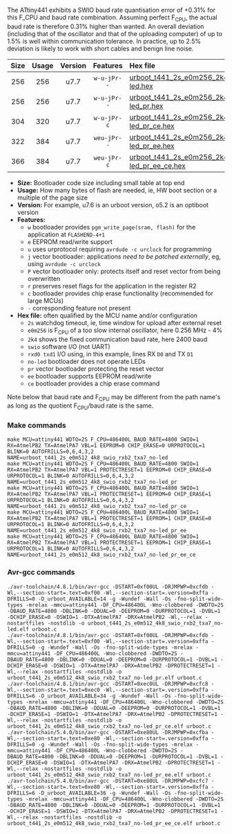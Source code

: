 The ATtiny441 exhibits a SWIO baud rate quantisation error of +0.31% for this F_CPU and baud rate combination. Assuming perfect F<sub>CPU</sub>, the actual baud rate is therefore 0.31% higher than wanted. An overall deviation (including that of the oscillator and that of the uploading computer) of up to 1.5% is well within communication tolerance. In practice, up to 2.5% deviation is likely to work with short cables and benign line noise.

|Size|Usage|Version|Features|Hex file|
|:-:|:-:|:-:|:-:|:--|
|256|256|u7.7|`w-u-jPr--`|[urboot_t441_2s_e0m256_2k4_swio_rxb2_txa7_no-led.hex](https://raw.githubusercontent.com/stefanrueger/urboot.hex/main/mcus/attiny441/watchdog_2_s/internal_oscillator_e-5.00%25/%2B0m256000_hz/%2B%2B%2B2k4_baud/uart0_alt1_rxb2_txa7/no-led/urboot_t441_2s_e0m256_2k4_swio_rxb2_txa7_no-led.hex)|
|256|256|u7.7|`w-u-jPr--`|[urboot_t441_2s_e0m256_2k4_swio_rxb2_txa7_no-led_pr.hex](https://raw.githubusercontent.com/stefanrueger/urboot.hex/main/mcus/attiny441/watchdog_2_s/internal_oscillator_e-5.00%25/%2B0m256000_hz/%2B%2B%2B2k4_baud/uart0_alt1_rxb2_txa7/no-led/urboot_t441_2s_e0m256_2k4_swio_rxb2_txa7_no-led_pr.hex)|
|304|320|u7.7|`w-u-jPr-c`|[urboot_t441_2s_e0m256_2k4_swio_rxb2_txa7_no-led_pr_ce.hex](https://raw.githubusercontent.com/stefanrueger/urboot.hex/main/mcus/attiny441/watchdog_2_s/internal_oscillator_e-5.00%25/%2B0m256000_hz/%2B%2B%2B2k4_baud/uart0_alt1_rxb2_txa7/no-led/urboot_t441_2s_e0m256_2k4_swio_rxb2_txa7_no-led_pr_ce.hex)|
|322|384|u7.7|`weu-jPr--`|[urboot_t441_2s_e0m256_2k4_swio_rxb2_txa7_no-led_pr_ee.hex](https://raw.githubusercontent.com/stefanrueger/urboot.hex/main/mcus/attiny441/watchdog_2_s/internal_oscillator_e-5.00%25/%2B0m256000_hz/%2B%2B%2B2k4_baud/uart0_alt1_rxb2_txa7/no-led/urboot_t441_2s_e0m256_2k4_swio_rxb2_txa7_no-led_pr_ee.hex)|
|366|384|u7.7|`weu-jPr-c`|[urboot_t441_2s_e0m256_2k4_swio_rxb2_txa7_no-led_pr_ee_ce.hex](https://raw.githubusercontent.com/stefanrueger/urboot.hex/main/mcus/attiny441/watchdog_2_s/internal_oscillator_e-5.00%25/%2B0m256000_hz/%2B%2B%2B2k4_baud/uart0_alt1_rxb2_txa7/no-led/urboot_t441_2s_e0m256_2k4_swio_rxb2_txa7_no-led_pr_ee_ce.hex)|

- **Size:** Bootloader code size including small table at top end
- **Usage:** How many bytes of flash are needed, ie, HW boot section or a multiple of the page size
- **Version:** For example, u7.6 is an urboot version, o5.2 is an optiboot version
- **Features:**
  + `w` bootloader provides `pgm_write_page(sram, flash)` for the application at `FLASHEND-4+1`
  + `e` EEPROM read/write support
  + `u` uses urprotocol requiring `avrdude -c urclock` for programming
  + `j` vector bootloader: applications *need to be patched externally*, eg, using `avrdude -c urclock`
  + `P` vector bootloader only: protects itself and reset vector from being overwritten
  + `r` preserves reset flags for the application in the register R2
  + `c` bootloader provides chip erase functionality (recommended for large MCUs)
  + `-` corresponding feature not present
- **Hex file:** often qualified by the MCU name and/or configuration
  + `2s` watchdog timeout, ie, time window for upload after external reset
  + `e0m256` is F<sub>CPU</sub> of a too slow internal oscillator, here 0.256 MHz - 4%
  + `2k4` shows the fixed communication baud rate, here 2400 baud
  + `swio` software I/O (not UART)
  + `rxd0 txd1` I/O using, in this example, lines RX `D0` and TX `D1`
  + `no-led` bootloader does not operate LEDs
  + `pr` vector bootloader protecting the reset vector
  + `ee` bootloader supports EEPROM read/write
  + `ce` bootloader provides a chip erase command


Note below that baud rate and F<sub>CPU</sub> may be different from the path name's as long as the quotient F<sub>CPU</sub>/baud rate is the same.

### Make commands
```
make MCU=attiny441 WDTO=2S F_CPU=486400L BAUD_RATE=4800 SWIO=1 RX=AtmelPB2 TX=AtmelPA7 VBL=1 EEPROM=0 CHIP_ERASE=0 URPROTOCOL=1 BLINK=0 AUTOFRILLS=0,6,4,3,2 NAME=urboot_t441_2s_e0m512_4k8_swio_rxb2_txa7_no-led
make MCU=attiny441 WDTO=2S F_CPU=486400L BAUD_RATE=4800 SWIO=1 RX=AtmelPB2 TX=AtmelPA7 VBL=1 PROTECTRESET=1 EEPROM=0 CHIP_ERASE=0 URPROTOCOL=1 BLINK=0 AUTOFRILLS=0,6,4,3,2 NAME=urboot_t441_2s_e0m512_4k8_swio_rxb2_txa7_no-led_pr
make MCU=attiny441 WDTO=2S F_CPU=486400L BAUD_RATE=4800 SWIO=1 RX=AtmelPB2 TX=AtmelPA7 VBL=1 PROTECTRESET=1 EEPROM=0 CHIP_ERASE=1 URPROTOCOL=1 BLINK=0 AUTOFRILLS=0,6,4,3,2 NAME=urboot_t441_2s_e0m512_4k8_swio_rxb2_txa7_no-led_pr_ce
make MCU=attiny441 WDTO=2S F_CPU=486400L BAUD_RATE=4800 SWIO=1 RX=AtmelPB2 TX=AtmelPA7 VBL=1 PROTECTRESET=1 EEPROM=1 CHIP_ERASE=0 URPROTOCOL=1 BLINK=0 AUTOFRILLS=0,6,4,3,2 NAME=urboot_t441_2s_e0m512_4k8_swio_rxb2_txa7_no-led_pr_ee
make MCU=attiny441 WDTO=2S F_CPU=486400L BAUD_RATE=4800 SWIO=1 RX=AtmelPB2 TX=AtmelPA7 VBL=1 PROTECTRESET=1 EEPROM=1 CHIP_ERASE=1 URPROTOCOL=1 BLINK=0 AUTOFRILLS=0,6,4,3,2 NAME=urboot_t441_2s_e0m512_4k8_swio_rxb2_txa7_no-led_pr_ee_ce
```

### Avr-gcc commands
```
./avr-toolchain/4.8.1/bin/avr-gcc -DSTART=0xf00UL -DRJMPWP=0xcfdb -Wl,--section-start=.text=0xf00 -Wl,--section-start=.version=0xffa -DFRILLS=0 -D_urboot_AVAILABLE=14 -g -Wundef -Wall -Os -fno-split-wide-types -mrelax -mmcu=attiny441 -DF_CPU=486400L -Wno-clobbered -DWDTO=2S -DBAUD_RATE=4800 -DBLINK=0 -DDUAL=0 -DEEPROM=0 -DURPROTOCOL=1 -DVBL=1 -DCHIP_ERASE=0 -DSWIO=1 -DTX=AtmelPA7 -DRX=AtmelPB2 -Wl,--relax -nostartfiles -nostdlib -o urboot_t441_2s_e0m512_4k8_swio_rxb2_txa7_no-led.elf urboot.c
./avr-toolchain/4.8.1/bin/avr-gcc -DSTART=0xf00UL -DRJMPWP=0xcfdb -Wl,--section-start=.text=0xf00 -Wl,--section-start=.version=0xffa -DFRILLS=0 -g -Wundef -Wall -Os -fno-split-wide-types -mrelax -mmcu=attiny441 -DF_CPU=486400L -Wno-clobbered -DWDTO=2S -DBAUD_RATE=4800 -DBLINK=0 -DDUAL=0 -DEEPROM=0 -DURPROTOCOL=1 -DVBL=1 -DCHIP_ERASE=0 -DSWIO=1 -DTX=AtmelPA7 -DRX=AtmelPB2 -DPROTECTRESET=1 -Wl,--relax -nostartfiles -nostdlib -o urboot_t441_2s_e0m512_4k8_swio_rxb2_txa7_no-led_pr.elf urboot.c
./avr-toolchain/4.8.1/bin/avr-gcc -DSTART=0xec0UL -DRJMPWP=0xcfc8 -Wl,--section-start=.text=0xec0 -Wl,--section-start=.version=0xffa -DFRILLS=6 -D_urboot_AVAILABLE=34 -g -Wundef -Wall -Os -fno-split-wide-types -mrelax -mmcu=attiny441 -DF_CPU=486400L -Wno-clobbered -DWDTO=2S -DBAUD_RATE=4800 -DBLINK=0 -DDUAL=0 -DEEPROM=0 -DURPROTOCOL=1 -DVBL=1 -DCHIP_ERASE=1 -DSWIO=1 -DTX=AtmelPA7 -DRX=AtmelPB2 -DPROTECTRESET=1 -Wl,--relax -nostartfiles -nostdlib -o urboot_t441_2s_e0m512_4k8_swio_rxb2_txa7_no-led_pr_ce.elf urboot.c
./avr-toolchain/5.4.0/bin/avr-gcc -DSTART=0xe80UL -DRJMPWP=0xcfba -Wl,--section-start=.text=0xe80 -Wl,--section-start=.version=0xffa -DFRILLS=0 -g -Wundef -Wall -Os -fno-split-wide-types -mrelax -mmcu=attiny441 -DF_CPU=486400L -Wno-clobbered -DWDTO=2S -DBAUD_RATE=4800 -DBLINK=0 -DDUAL=0 -DEEPROM=1 -DURPROTOCOL=1 -DVBL=1 -DCHIP_ERASE=0 -DSWIO=1 -DTX=AtmelPA7 -DRX=AtmelPB2 -DPROTECTRESET=1 -Wl,--relax -nostartfiles -nostdlib -o urboot_t441_2s_e0m512_4k8_swio_rxb2_txa7_no-led_pr_ee.elf urboot.c
./avr-toolchain/5.4.0/bin/avr-gcc -DSTART=0xe80UL -DRJMPWP=0xcfc7 -Wl,--section-start=.text=0xe80 -Wl,--section-start=.version=0xffa -DFRILLS=6 -D_urboot_AVAILABLE=36 -g -Wundef -Wall -Os -fno-split-wide-types -mrelax -mmcu=attiny441 -DF_CPU=486400L -Wno-clobbered -DWDTO=2S -DBAUD_RATE=4800 -DBLINK=0 -DDUAL=0 -DEEPROM=1 -DURPROTOCOL=1 -DVBL=1 -DCHIP_ERASE=1 -DSWIO=1 -DTX=AtmelPA7 -DRX=AtmelPB2 -DPROTECTRESET=1 -Wl,--relax -nostartfiles -nostdlib -o urboot_t441_2s_e0m512_4k8_swio_rxb2_txa7_no-led_pr_ee_ce.elf urboot.c
```

